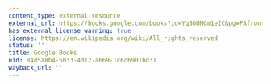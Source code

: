 ```yaml
---
content_type: external-resource
external_url: https://books.google.com/books?id=Yq5OUMCm1eIC&pg=PAfrontcover#v=onepage&q&f=false
has_external_license_warning: true
license: https://en.wikipedia.org/wiki/All_rights_reserved
status: ''
title: Google Books
uid: 84d5a8b4-5033-4d12-a669-1c6c6901bd31
wayback_url: ''
---
```

